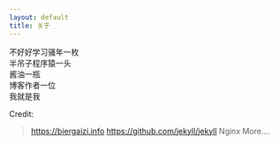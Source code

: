 ```yaml
---
layout: default
title: 关于
---
```

不好好学习骚年一枚  
半吊子程序猿一头  
酱油一瓶  
博客作者一位  
我就是我

Credit: 
> <https://biergaizi.info>
> <https://github.com/jekyll/jekyll>
> Nginx
> More....
